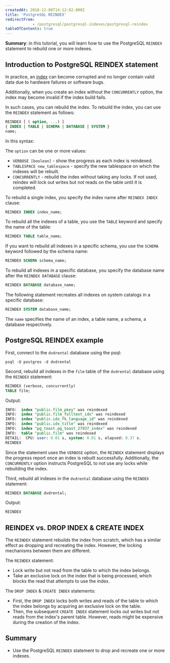```yaml
---
createdAt: 2018-12-08T14:12:02.000Z
title: 'PostgreSQL REINDEX'
redirectFrom: 
            - /postgresql/postgresql-indexes/postgresql-reindex
tableOfContents: true
---
```


**Summary**: in this tutorial, you will learn how to use the PostgreSQL `REINDEX` statement to rebuild one or more indexes.

## Introduction to PostgreSQL REINDEX statement

In practice, an [index](/postgresql/postgresql-indexes) can become corrupted and no longer contain valid data due to hardware failures or software bugs.

Additionally, when you create an index without the `CONCURRENTLY` option, the index may become invalid if the index build fails.

In such cases, you can rebuild the index. To rebuild the index, you can use the `REINDEX` statement as follows:

```sql
REINDEX [ ( option, ...) ]
{ INDEX | TABLE | SCHEMA | DATABASE | SYSTEM }
name;
```

In this syntax:

The `option` can be one or more values:

- `VERBOSE [boolean]` - show the progress as each index is reindexed.
- `TABLESPACE new_tablespace` - specify the new tablespace on which the indexes will be rebuilt.
- `CONCURRENTLY` - rebuild the index without taking any locks. If not used, reindex will lock out writes but not reads on the table until it is completed.

To rebuild a single index, you specify the index name after `REINDEX INDEX` clause:

```sql
REINDEX INDEX index_name;
```

To rebuild all the indexes of a table, you use the `TABLE` keyword and specify the name of the table:

```sql
REINDEX TABLE table_name;
```

If you want to rebuild all indexes in a specific schema, you use the `SCHEMA` keyword followed by the schema name:

```sql
REINDEX SCHEMA schema_name;
```

To rebuild all indexes in a specific database, you specify the database name after the `REINDEX DATABASE` clause:

```sql
REINDEX DATABASE database_name;
```

The following statement recreates all indexes on system catalogs in a specific database:

```sql
REINDEX SYSTEM database_name;
```

The `name` specifies the name of an index, a table name, a schema, a database respectively.

## PostgreSQL REINDEX example

First, connect to the `dvdrental` database using the psql:

```
psql -U postgres -d dvdrental
```

Second, rebuild all indexes in the `film` table of the `dvdrental` database using the `REINDEX` statement:

```sql
REINDEX (verbose, concurrently)
TABLE film;
```

Output:

```sql
INFO:  index "public.film_pkey" was reindexed
INFO:  index "public.film_fulltext_idx" was reindexed
INFO:  index "public.idx_fk_language_id" was reindexed
INFO:  index "public.idx_title" was reindexed
INFO:  index "pg_toast.pg_toast_27937_index" was reindexed
INFO:  table "public.film" was reindexed
DETAIL:  CPU: user: 0.01 s, system: 0.01 s, elapsed: 0.37 s.
REINDEX
```

Since the statement uses the `VERBOSE` option, the `REINDEX` statement displays the progress report once an index is rebuilt successfully. Additionally, the `CONCURRENTLY` option instructs PostgreSQL to not use any locks while rebuilding the index.

Third, rebuild all indexes in the `dvdrental` database using the `REINDEX` statement:

```sql
REINDEX DATABASE dvdrental;
```

Output:

```sql
REINDEX
```

## REINDEX vs. DROP INDEX & CREATE INDEX

The `REINDEX` statement rebuilds the index from scratch, which has a similar effect as dropping and recreating the index. However, the locking mechanisms between them are different.

The `REINDEX` statement:

- Lock write but not read from the table to which the index belongs.
- Take an exclusive lock on the index that is being processed, which blocks the read that attempts to use the index.

The `DROP INDEX` & `CREATE INDEX` statements:

- First, the `DROP INDEX` locks both writes and reads of the table to which the index belongs by acquiring an exclusive lock on the table.
- Then, the subsequent `CREATE INDEX` statement locks out writes but not reads from the index's parent table. However, reads might be expensive during the creation of the index.

## Summary

- Use the PostgreSQL `REINDEX` statement to drop and recreate one or more indexes.
